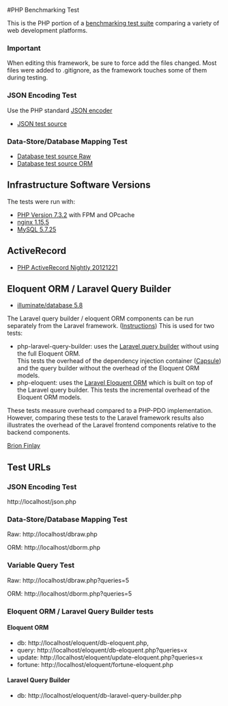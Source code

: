 #PHP Benchmarking Test

This is the PHP portion of a [benchmarking test suite](../) comparing a variety of web development platforms.

### Important
When editing this framework, be sure to force add the files changed. Most files were added to .gitignore, as the framework touches some of them during testing.

### JSON Encoding Test
Use the PHP standard [JSON encoder](http://www.php.net/manual/en/function.json-encode.php)

* [JSON test source](json.php)

### Data-Store/Database Mapping Test

* [Database test source Raw](dbraw.php)
* [Database test source ORM](dborm.php)

## Infrastructure Software Versions
The tests were run with:

* [PHP Version 7.3.2](http://www.php.net/) with FPM and OPcache
* [nginx 1.15.5](http://nginx.org/)
* [MySQL 5.7.25](https://dev.mysql.com/)

## ActiveRecord

* [PHP ActiveRecord Nightly 20121221](http://www.phpactiverecord.org/)

## Eloquent ORM / Laravel Query Builder

* [illuminate/database 5.8](https://github.com/illuminate/database)


The Laravel query builder / eloquent ORM components can be run separately from the Laravel framework.
([Instructions](https://github.com/illuminate/database)) This is used for two tests:

* php-laravel-query-builder: uses the [Laravel query builder](https://laravel.com/docs/5.8/queries) without using the full Eloquent ORM.  
This tests the overhead of the dependency injection container ([Capsule](https://github.com/illuminate/database/blob/master/Capsule/Manager.php)) 
and the query builder without the overhead of the Eloquent ORM models. 
* php-eloquent: uses the [Laravel Eloquent ORM](https://laravel.com/docs/5.8/eloquent) which is built on top of the
Laravel query builder.  This tests the incremental overhead of the Eloquent ORM models.

These tests measure overhead compared to a PHP-PDO implementation.  However, comparing these tests to the Laravel framework results
also illustrates the overhead of the Laravel frontend components relative to the backend components. 

[Brion Finlay](https://github.com/bfinlay)

## Test URLs
### JSON Encoding Test

http://localhost/json.php


### Data-Store/Database Mapping Test

Raw:
http://localhost/dbraw.php

ORM:
http://localhost/dborm.php

### Variable Query Test

Raw:
http://localhost/dbraw.php?queries=5

ORM:
http://localhost/dborm.php?queries=5

### Eloquent ORM / Laravel Query Builder tests
#### Eloquent ORM
* db: http://localhost/eloquent/db-eloquent.php,
* query: http://localhost/eloquent/db-eloquent.php?queries=x
* update: http://localhost/eloquent/update-eloquent.php?queries=x
* fortune: http://localhost/eloquent/fortune-eloquent.php
#### Laravel Query Builder
* db: http://localhost/eloquent/db-laravel-query-builder.php
